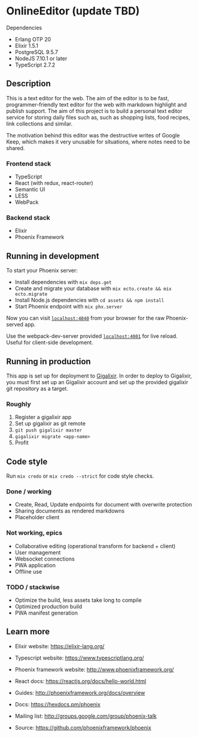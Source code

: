 # OnlineEditor (update TBD)

Dependencies
 * Erlang OTP 20
 * Elixir 1.5.1
 * PostgreSQL 9.5.7
 * NodeJS 7.10.1 or later
 * TypeScript 2.7.2

## Description

This is a text editor for the web. The aim of the editor is to be fast, programmer-friendly text editor for the web with markdown highlight and publish support. The aim of this project is to build a personal text editor service for storing daily files such as, such as shopping lists, food recipes, link collections and similar.

The motivation behind this editor was the destructive writes of Google Keep, which makes it very unusable for situations, where notes need to be shared.

### Frontend stack
* TypeScript
* React (with redux, react-router)
* Semantic UI
* LESS
* WebPack

### Backend stack
* Elixir
* Phoenix Framework

## Running in development

To start your Phoenix server:

  * Install dependencies with `mix deps.get`
  * Create and migrate your database with `mix ecto.create && mix ecto.migrate`
  * Install Node.js dependencies with `cd assets && npm install`
  * Start Phoenix endpoint with `mix phx.server`

Now you can visit [`localhost:4040`](http://localhost:4040) from your browser for the raw Phoenix-served app.

Use the webpack-dev-server provided [`localhost:4001`](http://localhost:4001) for live reload. Useful for client-side development.

## Running in production

This app is set up for deployment to [Gigalixir](https://gigalixir.com/). In order to deploy to Gigalixir, you must first set up an Gigalixir account and set up the provided gigalixir git repository as a target.

### Roughly
1. Register a gigalixir app
2. Set up gigalixir as git remote
3. `git push gigalixir master`
4. `gigalixir migrate <app-name>`
5. Profit

## Code style

Run `mix credo` or `mix credo --strict` for code style checks.

### Done / working
* Create, Read, Update endpoints for document with overwrite protection
* Sharing documents as rendered markdowns
* Placeholder client

### Not working, epics
* Collaborative editing (operational transform for backend + client)
* User management
* Websocket connections
* PWA application
* Offline use

### TODO / stackwise

* Optimize the build, less assets take long to compile
* Optimized production build
* PWA manifest generation

## Learn more
  * Elixir website: https://elixir-lang.org/
  * Typescript website: https://www.typescriptlang.org/
  * Phoenix framework website: http://www.phoenixframework.org/
  * React docs: https://reactjs.org/docs/hello-world.html

  * Guides: http://phoenixframework.org/docs/overview
  * Docs: https://hexdocs.pm/phoenix
  * Mailing list: http://groups.google.com/group/phoenix-talk
  * Source: https://github.com/phoenixframework/phoenix
